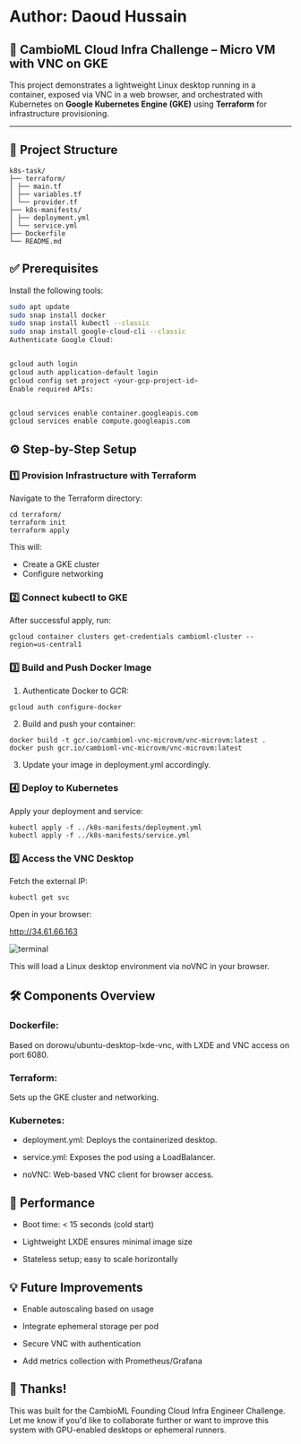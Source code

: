 # Author: Daoud Hussain

## 🧠 CambioML Cloud Infra Challenge – Micro VM with VNC on GKE

This project demonstrates a lightweight Linux desktop running in a container, exposed via VNC in a web browser, and orchestrated with Kubernetes on **Google Kubernetes Engine (GKE)** using **Terraform** for infrastructure provisioning.

---

## 📁 Project Structure

```
k8s-task/
├── terraform/ 
│ ├── main.tf
│ ├── variables.tf
│ └── provider.tf
├── k8s-manifests/
│ ├── deployment.yml
│ └── service.yml
├── Dockerfile 
└── README.md 
```

## ✅ Prerequisites

Install the following tools:

```bash
sudo apt update
sudo snap install docker
sudo snap install kubectl --classic
sudo snap install google-cloud-cli --classic
Authenticate Google Cloud:


gcloud auth login
gcloud auth application-default login
gcloud config set project <your-gcp-project-id>
Enable required APIs:


gcloud services enable container.googleapis.com
gcloud services enable compute.googleapis.com

```
## ⚙️ Step-by-Step Setup

### 1️⃣ Provision Infrastructure with Terraform
Navigate to the Terraform directory:
```
cd terraform/
terraform init
terraform apply
```

This will: 
- Create a GKE cluster
- Configure networking

### 2️⃣ Connect kubectl to GKE
After successful apply, run:

```
gcloud container clusters get-credentials cambioml-cluster --region=us-central1
```
### 3️⃣ Build and Push Docker Image
1. Authenticate Docker to GCR:

```
gcloud auth configure-docker
```
2. Build and push your container:

```
docker build -t gcr.io/cambioml-vnc-microvm/vnc-microvm:latest .
docker push gcr.io/cambioml-vnc-microvm/vnc-microvm:latest
```

3. Update your image in deployment.yml accordingly.

### 4️⃣ Deploy to Kubernetes

Apply your deployment and service:

```
kubectl apply -f ../k8s-manifests/deployment.yml
kubectl apply -f ../k8s-manifests/service.yml
```

### 5️⃣ Access the VNC Desktop
Fetch the external IP:

```
kubectl get svc
```
Open in your browser:

http://34.61.66.163

![terminal](https://github.com/user-attachments/assets/7e2a5318-0eb6-4bcb-9dc0-ad8c6ca42312)


This will load a Linux desktop environment via noVNC in your browser.

## 🛠️ Components Overview

### Dockerfile: 
Based on dorowu/ubuntu-desktop-lxde-vnc, with LXDE and VNC access on port 6080.

### Terraform: 
Sets up the GKE cluster and networking.

### Kubernetes:

- deployment.yml: Deploys the containerized desktop.

- service.yml: Exposes the pod using a LoadBalancer.

- noVNC: Web-based VNC client for browser access.

## 🚀 Performance

- Boot time: < 15 seconds (cold start)

- Lightweight LXDE ensures minimal image size

- Stateless setup; easy to scale horizontally


## 💡 Future Improvements

- Enable autoscaling based on usage

- Integrate ephemeral storage per pod

- Secure VNC with authentication

- Add metrics collection with Prometheus/Grafana

## 🙌 Thanks!

This was built for the CambioML Founding Cloud Infra Engineer Challenge. Let me know if you'd like to collaborate further or want to improve this system with GPU-enabled desktops or ephemeral runners.
